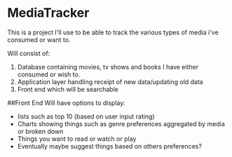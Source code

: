 # MediaTracker
This is a project I'll use to be able to track the various types of media i've consumed or want to.


Will consist of:
1. Database containing movies, tv shows and books I have either consumed or wish to.
2. Application layer handling receipt of new data/updating old data
3. Front end which will be searchable


##Front End
Will have options to display:
- lists such as top 10 (based on user input rating)
- Charts showing things such as genre preferences aggregated by media or broken down
- Things you want to read or watch or play
- Eventually maybe suggest things based on others preferences?
